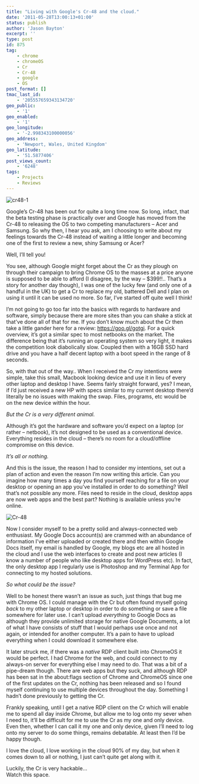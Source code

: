 ```yaml
---
title: "Living with Google's Cr-48 and the cloud."
date: '2011-05-28T13:00:13+01:00'
status: publish
author: 'Jason Bayton'
excerpt: ''
type: post
id: 875
tag:
    - chrome
    - chromeOS
    - Cr
    - Cr-48
    - google
    - OS
post_format: []
tmac_last_id:
    - '205557659343134720'
geo_public:
    - '1'
geo_enabled:
    - '1'
geo_longitude:
    - '-2.998343100000056'
geo_address:
    - 'Newport, Wales, United Kingdom'
geo_latitude:
    - '51.5877406'
post_views_count:
    - '6248'
tags:
    - Projects
    - Reviews
---
```

![](https://cdn.bayton.org/uploads/2011/05/cr48-1.jpg "cr48-1")

Google’s Cr-48 has been out for quite a long time now. So long, infact, that the beta testing phase is practically over and Google has moved from the Cr-48 to releasing the OS to two competing manufacturers – Acer and Samsung. So why then, I hear you ask, am I choosing to write about my feelings towards the Cr-48 instead of waiting a little longer and becoming one of the first to review a new, shiny Samsung or Acer?

Well, I’ll tell you!

You see, although Google might forget about the Cr as they plough on through their campaign to bring Chrome OS to the masses at a price anyone is supposed to be able to afford (I disagree, by the way – $399!!.. That’s a story for another day though), I was one of the lucky few (and only one of a handful in the UK) to get a Cr to replace my old, battered Dell and I plan on using it until it can be used no more. So far, I’ve started off quite well I think!

I’m not going to go too far into the basics with regards to hardware and software, simply because there are more sites than you can shake a stick at that’ve done all of that for me. If you don’t know much about the Cr then take a little gander here for a review: <https://goo.gl/gotgi>. For a quick overview, it’s got a similar spec to most netbooks on the market. The difference being that it’s running an operating system so very light, it makes the competition look diabolically slow. Coupled then with a 16GB SSD hard drive and you have a half decent laptop with a boot speed in the range of 8 seconds.

So, with that out of the way.. When I received the Cr my intentions were simple, take this small, Macbook looking device and use it in lieu of every other laptop and desktop I have. Seems fairly straight forward, yes? I mean, if I’d just received a new HP with specs similar to my current desktop there’d literally be no issues with making the swap. Files, programs, etc would be on the new device within the hour.

*But the Cr is a very different animal.*

Although it’s got the hardware and software you’d expect on a laptop (or rather – netbook), it’s not designed to be used as a conventional device. Everything resides in the cloud – there’s no room for a cloud/offline compromise on this device.

*It’s all or nothing.*

And this is the issue, the reason I had to consider my intentions, set out a plan of action and even the reason I’m now writing this article. Can you imagine how many times a day you find yourself reaching for a file on your desktop or opening an app you’ve installed in order to do something? Well that’s not possible any more. Files need to reside in the cloud, desktop apps are now web apps and the best part? Nothing is available unless you’re online.

![](https://cdn.bayton.org/uploads/2011/05/Cr-48.png "Cr-48")

Now I consider myself to be a pretty solid and always-connected web enthusiast. My Google Docs account(s) are crammed with an abundance of information I’ve either uploaded or created there and then within Google Docs itself, my email is handled by Google, my blogs etc are all hosted in the cloud and I use the web interfaces to create and post new articles (I know a number of people who like desktop apps for WordPress etc). In fact, the only desktop app I regularly use is Photoshop and my Terminal App for connecting to my hosted solutions.

*So what could be the issue?*

Well to be honest there wasn’t an issue as such, just things that bug me with Chrome OS. I could manage with the Cr but often found myself going *back* to my other laptop or desktop in order to do something or save a file somewhere for later use. I can’t upload *everything* to Google Docs as although they provide unlimited storage for native Google Documents, a lot of what I have consists of stuff that I would perhaps use once and not again, or intended for another computer. It’s a pain to have to upload everything when I could download it somewhere else.

It later struck me, if there was a *native* RDP client built into ChromeOS it would be perfect. I had Chrome for the web, and could connect to my always-on server for everything else I may need to do. That was a bit of a pipe-dream though. There are web apps but they suck, and although RDP has been sat in the about:flags section of Chrome and ChromeOS since one of the first updates on the Cr, nothing has been released and so I found myself continuing to use multiple devices throughout the day. Something I hadn’t done previously to getting the Cr.

Frankly speaking, until I get a native RDP client on the Cr which will enable me to spend all day inside Chrome, but allow me to log onto my sever when I need to, it’ll be difficult for me to use the Cr as my one and only device. Even then, whether I can call it my one and only device, given I’ll need to log onto my server to do some things, remains debatable. At least then I’d be happy though.

I love the cloud, I love working in the cloud 90% of my day, but when it comes down to all or nothing, I just can’t quite get along with it.

Luckily, the Cr is very hackable…  
Watch this space.